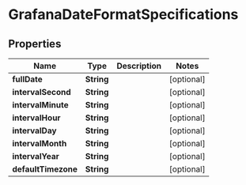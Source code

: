 # GrafanaDateFormatSpecifications

## Properties
Name | Type | Description | Notes
------------ | ------------- | ------------- | -------------
**fullDate** | **String** |  |  [optional]
**intervalSecond** | **String** |  |  [optional]
**intervalMinute** | **String** |  |  [optional]
**intervalHour** | **String** |  |  [optional]
**intervalDay** | **String** |  |  [optional]
**intervalMonth** | **String** |  |  [optional]
**intervalYear** | **String** |  |  [optional]
**defaultTimezone** | **String** |  |  [optional]
